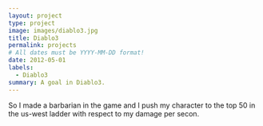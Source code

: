```yaml
---
layout: project
type: project
image: images/diablo3.jpg
title: Diablo3
permalink: projects
# All dates must be YYYY-MM-DD format!
date: 2012-05-01
labels:
  - Diablo3
summary: A goal in Diablo3.
---
```




So I made a barbarian in the game and I push my character to the top 50 in the us-west ladder with respect to my damage per secon.












